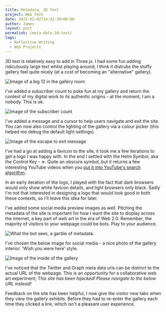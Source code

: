 ```yaml
---
title: Metadata, 3D Text
project: Web Tech
date: 2021-02-02T14:42:39+00:00
author: James
layout: post
permalink: /meta-data-3d-text/
tags:
  - Reflective Writing
  - Web Projects
---
```


3D text is relatively easy to add in Three.js. I had some fun adding ridiculously large text whilst playing around, I think it distrubs the stuffy gallery feel quite nicely (at a cost of becoming an "alternative" gallery).

![Image of a big 12 in the gallery room](/blog/wp-content/uploads/meta-data/big-12.jpg)

I've added a subscriber count to poke fun at my gallery and return the context of my digital work to its authentic origins - at the moment, I am a nobody. This is ok.

![Image of the subscriber count](/blog/wp-content/uploads/meta-data/subscribe.jpg)

I've added a message and a cursor to help users navigate and exit the site. You can now also control the lighting of the gallery via a colour picker (this helped me debug the default light settings).

![Image of the escape to exit message](/blog/wp-content/uploads/meta-data/escape-exit.jpg)

I've had a go at adding a favicon to the site, it took me a few iterations to get a logo I was happy with. In the end I settled with the Helm Symbol, aka the Control Key - ⎈. Quite an obscure symbol, but it returns a few interesting YouTube videos when you [put it into YouTube's search algorithm](https://www.youtube.com/results?search_query=%E2%8E%88). 

In an early iteration of the logo, I played with the fact that dark browsers would only show white favicon details, and light browsers only black. Sadly I'm not that interested in designing a logo that would look good in both these contexts, so I'll leave this idea for later.

I've added some social media preview images as well. Pitching the metadata of the site is important for how I want the site to display across the internet, a key part of web art in the era of Web 2.0. Remember, the majority of visitors to your webpage could be bots. Play to your audience.

![What the bot sees, a garble of metadata.](/blog/wp-content/uploads/meta-data/metadata.jpg)

I've chosen the below image for social media - a nice photo of the gallery interior. 'Wish you were here' style.

![Image of the inside of the gallery](/blog/wp-content/uploads/meta-data/social-preview-image.jpg)

I've noticed that the Twitter and Graph meta data urls can be distinct to the actual URL of the webpage. This is an opportunity for a collaborative web art experiment; *This site has been hijacked! Please navigate to the below URL instead!*

Feedback on the site has been helpful, I now give the visitor new tabs when they view the gallery exhibits. Before they had to re-enter the gallery each time they clicked a link, which isn't a pleasant user experience.